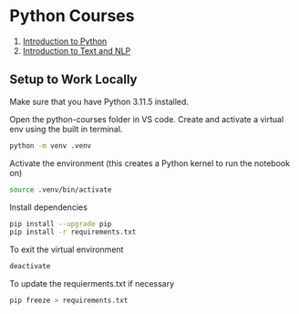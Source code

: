 # Python Courses

1. [Introduction to Python](https://github.com/hslu-dda/colabor-uncreative-machines-2025/blob/main/python-courses/1-Introduction-To-Python.ipynb)
2. [Introduction to Text and NLP](https://github.com/hslu-dda/colabor-uncreative-machines-2025/blob/main/python-courses/2-Text-and-NLP-in-Python.ipynb)


## Setup to Work Locally

Make sure that you have Python 3.11.5 installed. 

Open the python-courses folder in VS code. Create and activate a virtual env using the built in terminal. 


```sh
python -m venv .venv
```

Activate the environment (this creates a Python kernel to run the notebook on)

```sh
source .venv/bin/activate
```

Install dependencies

```sh
pip install --upgrade pip
pip install -r requirements.txt
```

To exit the virtual environment
```sh
deactivate
```

To update the requierments.txt if necessary

```sh
pip freeze > requirements.txt
```